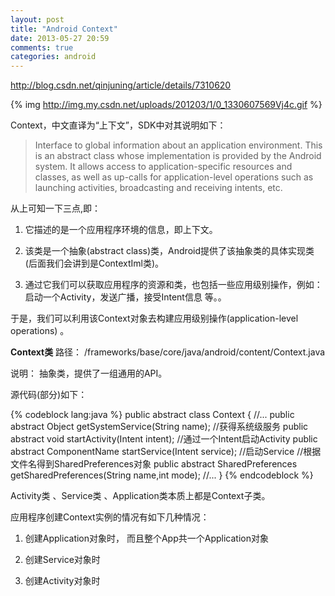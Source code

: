 ```yaml
---
layout: post
title: "Android Context"
date: 2013-05-27 20:59
comments: true
categories: android
---
```

<http://blog.csdn.net/qinjuning/article/details/7310620>

{% img http://img.my.csdn.net/uploads/201203/1/0_1330607569Vj4c.gif %}

Context，中文直译为“上下文”，SDK中对其说明如下：

> Interface to global information about an application environment. This is an abstract class whose implementation is provided by the Android system. It allows access to application-specific resources and classes, as well as up-calls for application-level operations such as launching activities, broadcasting and receiving intents, etc.

从上可知一下三点,即：

1. 它描述的是一个应用程序环境的信息，即上下文。

2. 该类是一个抽象(abstract class)类，Android提供了该抽象类的具体实现类(后面我们会讲到是ContextIml类)。

3. 通过它我们可以获取应用程序的资源和类，也包括一些应用级别操作，例如：启动一个Activity，发送广播，接受Intent信息 等。。

于是，我们可以利用该Context对象去构建应用级别操作(application-level operations) 。

__Context类__    路径： /frameworks/base/core/java/android/content/Context.java

说明：  抽象类，提供了一组通用的API。

源代码(部分)如下：   

{% codeblock lang:java %}
public abstract class Context {
     //...
     public abstract Object getSystemService(String name);  //获得系统级服务
     public abstract void startActivity(Intent intent);     //通过一个Intent启动Activity
     public abstract ComponentName startService(Intent service);  //启动Service
     //根据文件名得到SharedPreferences对象
     public abstract SharedPreferences getSharedPreferences(String name,int mode);
     //...
}
{% endcodeblock %}

Activity类 、Service类 、Application类本质上都是Context子类。

应用程序创建Context实例的情况有如下几种情况：

1. 创建Application对象时， 而且整个App共一个Application对象

2. 创建Service对象时

3. 创建Activity对象时